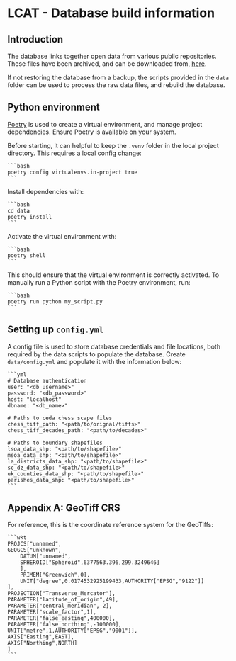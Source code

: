 # LCAT - Database build information

## Introduction

The database links together open data from various public repositories. These files have been archived, and can be downloaded from, [here](http://data-lcat-uk.s3-website.eu-west-2.amazonaws.com/).

If not restoring the database from a backup, the scripts provided in the `data` folder can be used to process the raw data files, and rebuild the database.

## Python environment

[Poetry](https://python-poetry.org/) is used to create a virtual environment, and manage project dependencies. Ensure Poetry is available on your system.

Before starting, it can helpful to keep the `.venv` folder in the local project directory. This requires a local config change:

    ```bash
    poetry config virtualenvs.in-project true
    ```

Install dependencies with:

    ```bash
    cd data
    poetry install
    ```

Activate the virtual environment with:

    ```bash
    poetry shell
    ```

This should ensure that the virtual environment is correctly activated. To manually run a Python script with the Poetry environment, run:

    ```bash
    poetry run python my_script.py
    ```

## Setting up `config.yml`

A config file is used to store database credentials and file locations, both required by the data scripts to populate the database. Create `data/config.yml` and populate it with the information below:

    ```yml
    # Database authentication
    user: "<db_username>"
    password: "<db_password>"
    host: "localhost"
    dbname: "<db_name>"

    # Paths to ceda chess scape files
    chess_tiff_path: "<path/to/orignal/tiffs>"
    chess_tiff_decades_path: "<path/to/decades>"

    # Paths to boundary shapefiles
    lsoa_data_shp: "<path/to/shapefile>"
    msoa_data_shp: "<path/to/shapefile>"
    la_districts_data_shp: "<path/to/shapefile>"
    sc_dz_data_shp: "<path/to/shapefile>"
    uk_counties_data_shp: "<path/to/shapefile>"
    parishes_data_shp: "<path/to/shapefile>"
    ```

## Appendix A: GeoTiff CRS

For reference, this is the coordinate reference system for the GeoTiffs:

    ```wkt
    PROJCS["unnamed",
    GEOGCS["unknown",
        DATUM["unnamed",
        SPHEROID["Spheroid",6377563.396,299.3249646]
        ],
        PRIMEM["Greenwich",0],
        UNIT["degree",0.0174532925199433,AUTHORITY["EPSG","9122"]]
    ],
    PROJECTION["Transverse_Mercator"],
    PARAMETER["latitude_of_origin",49],
    PARAMETER["central_meridian",-2],
    PARAMETER["scale_factor",1],
    PARAMETER["false_easting",400000],
    PARAMETER["false_northing",-100000],
    UNIT["metre",1,AUTHORITY["EPSG","9001"]],
    AXIS["Easting",EAST],
    AXIS["Northing",NORTH]
    ]
    ```
